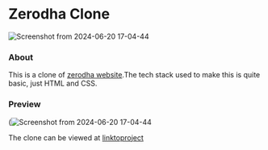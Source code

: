 # Zerodha Clone

![Screenshot from 2024-06-20 17-04-44](https://github.com/akashmishrahaha/zerodha-clone/assets/154694738/f4c4926e-a078-4577-9aa0-57f956ba421f)

### About
This is a clone of [zerodha website](https://zerodha.com/).The tech stack used to make this is quite basic, just HTML and CSS.

### Preview

(![Screenshot from 2024-06-20 17-04-44](https://github.com/akashmishrahaha/zerodha-clone/assets/154694738/fb4dd61f-238a-41b6-bfbf-01ce53e1f404)


The clone can be viewed at [linktoproject](https://main--zerodha-clone-by-akash.netlify.app/)

